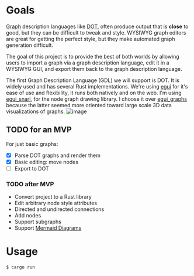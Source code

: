 # Goals

[Graph](https://en.wikipedia.org/wiki/Graph_%28discrete_mathematics%29) description languages like [DOT](https://en.wikipedia.org/wiki/DOT_%28graph_description_language%29), often produce output that is **close** to good, but they can be difficult to tweak and style.
WYSIWYG graph editors are great for getting the perfect style, but they make automated graph generation difficult.

The goal of this project is to provide the best of both worlds by allowing users to import a graph via a graph description language, edit it in a WYSIWYG GUI, and export them back to the graph description language.

The first Graph Description Language (GDL) we will support is DOT. It is widely used and has several Rust implementations.
We're using [egui](https://github.com/emilk/egui) for it's ease of use and flexibility, it runs both natively and on the web.
I'm using [egui_snarl](https://github.com/zakarumych/egui-snarl), for the node graph drawing library. I choose it over [egui_graphs](https://github.com/blitzarx1/egui_graphs) because the latter seemed more oriented toward large scale 3D data visualizations of graphs.
![image](https://github.com/user-attachments/assets/dabc405b-8eae-461f-a18b-d7d59280c98d)


## TODO for an MVP

For just basic graphs:
- [x] Parse DOT graphs and render them
- [x] Basic editing: move nodes
- [ ] Export to DOT

### TODO after MVP

* Convert project to a Rust library
* Edit arbitrary node style attributes
* Directed and undirected connections
* Add nodes
* Support subgraphs
* Support [Mermaid Diagrams](http://mermaid.js.org/intro/syntax-reference.html)

# Usage

```bash
$ cargo run
```
